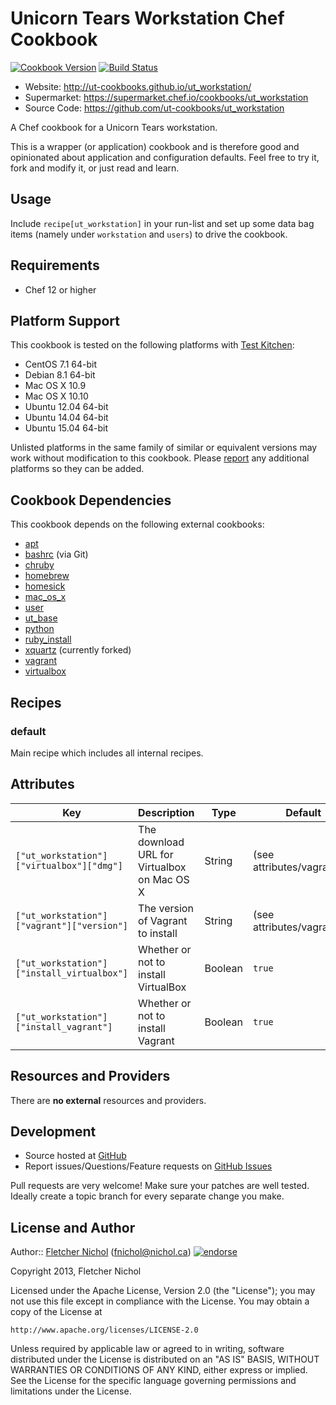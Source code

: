 # Unicorn Tears Workstation Chef Cookbook

[![Cookbook Version](http://img.shields.io/cookbook/v/ut_base.svg)](https://supermarket.chef.io/cookbooks/ut_workstation)
[![Build Status](https://travis-ci.org/ut-cookbooks/ut_workstation.png?branch=master)](https://travis-ci.org/ut-cookbooks/ut_workstation)

* Website: http://ut-cookbooks.github.io/ut_workstation/
* Supermarket: https://supermarket.chef.io/cookbooks/ut_workstation
* Source Code: https://github.com/ut-cookbooks/ut_workstation

A Chef cookbook for a Unicorn Tears workstation.

This is a wrapper (or application) cookbook and is therefore good and
opinionated about application and configuration defaults. Feel free to try it,
fork and modify it, or just read and learn.

## Usage

Include `recipe[ut_workstation]` in your run-list and set up some data
bag items (namely under `workstation` and `users`) to drive the cookbook.

## Requirements

* Chef 12 or higher

## Platform Support

This cookbook is tested on the following platforms with [Test
Kitchen](http://kitchen.ci):

* CentOS 7.1 64-bit
* Debian 8.1 64-bit
* Mac OS X 10.9
* Mac OS X 10.10
* Ubuntu 12.04 64-bit
* Ubuntu 14.04 64-bit
* Ubuntu 15.04 64-bit

Unlisted platforms in the same family of similar or equivalent versions may
work without modification to this cookbook. Please [report][issues] any
additional platforms so they can be added.

## Cookbook Dependencies

This cookbook depends on the following external cookbooks:

* [apt](http://community.opscode.com/cookbooks/apt)
* [bashrc](https://github.com/fnichol/chef-bashrc) (via Git)
* [chruby](http://community.opscode.com/cookbooks/chruby)
* [homebrew](http://community.opscode.com/cookbooks/homebrew)
* [homesick](http://community.opscode.com/cookbooks/homesick)
* [mac_os_x](http://community.opscode.com/cookbooks/mac_os_x)
* [user](http://community.opscode.com/cookbooks/user)
* [ut_base](http://community.opscode.com/cookbooks/ut_base)
* [python](http://community.opscode.com/cookbooks/python)
* [ruby_install](http://community.opscode.com/cookbooks/ruby_install)
* [xquartz](http://community.opscode.com/cookbooks/xquartz) (currently forked)
* [vagrant](http://community.opscode.com/cookbooks/vagrant)
* [virtualbox](http://community.opscode.com/cookbooks/virtualbox)

## Recipes

### default

Main recipe which includes all internal recipes.

## Attributes

| Key                                        | Description                                 | Type    | Default                     |
|--------------------------------------------|---------------------------------------------|---------|-----------------------------|
| `["ut_workstation"]["virtualbox"]["dmg"]`  | The download URL for Virtualbox on Mac OS X | String  | (see attributes/vagrant.rb) |
| `["ut_workstation"]["vagrant"]["version"]` | The version of Vagrant to install           | String  | (see attributes/vagrant.rb) |
| `["ut_workstation"]["install_virtualbox"]` | Whether or not to install VirtualBox        | Boolean | `true`                      |
| `["ut_workstation"]["install_vagrant"]`    | Whether or not to install Vagrant           | Boolean | `true`                      |

## Resources and Providers

There are **no external** resources and providers.

## Development

* Source hosted at [GitHub][repo]
* Report issues/Questions/Feature requests on [GitHub Issues][issues]

Pull requests are very welcome! Make sure your patches are well tested.
Ideally create a topic branch for every separate change you make.

## License and Author

Author:: [Fletcher Nichol][fnichol] (<fnichol@nichol.ca>) [![endorse](http://api.coderwall.com/fnichol/endorsecount.png)](http://coderwall.com/fnichol)

Copyright 2013, Fletcher Nichol

Licensed under the Apache License, Version 2.0 (the "License");
you may not use this file except in compliance with the License.
You may obtain a copy of the License at

    http://www.apache.org/licenses/LICENSE-2.0

Unless required by applicable law or agreed to in writing, software
distributed under the License is distributed on an "AS IS" BASIS,
WITHOUT WARRANTIES OR CONDITIONS OF ANY KIND, either express or implied.
See the License for the specific language governing permissions and
limitations under the License.

[fnichol]:      https://github.com/fnichol
[repo]:         https://github.com/ut-cookbooks/ut_workstation
[issues]:       https://github.com/ut-cookbooks/ut_workstation/issues
